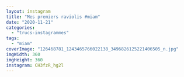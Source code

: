 ```yaml
---
layout: instagram
title: "Mes premiers raviolis #miam"
date: "2020-11-21"
categories: 
  - "trucs-instagrammes"
tags: 
  - "miam"
coverImage: "126468781_1243465766022138_3496826125221406505_n.jpg"
imgWidth: 360
imgHeight: 360
instagram: CH3fzR_hg2l
---
```


